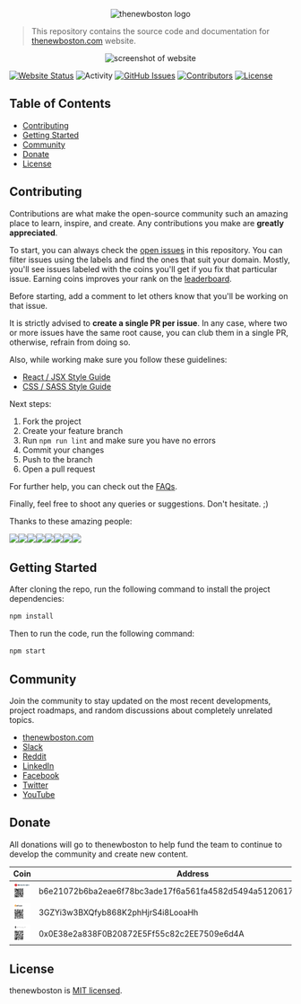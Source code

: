 <p align="center">
  <img alt="thenewboston logo" src="./src/assets/svgs/thenewboston-primary.svg" width="400">
</p>

> This repository contains the source code and documentation for [thenewboston.com](https://thenewboston.com/) website.

<p align="center">
  <img alt="screenshot of website" src="https://imgur.com/Nw7W49v.png">
</p>

[![Website Status](https://img.shields.io/website?url=https%3A%2F%2Fthenewboston.com)](https://thenewboston.com) ![Activity](https://img.shields.io/github/commit-activity/m/thenewboston-developers/website) [![GitHub Issues](https://img.shields.io/github/issues/thenewboston-developers/website)](https://github.com/thenewboston-developers/website/issues) [![Contributors](https://img.shields.io/github/contributors/thenewboston-developers/website)](https://github.com/thenewboston-developers/Website/graphs/contributors) [![License](https://img.shields.io/github/license/thenewboston-developers/website)](http://opensource.org/licenses/MIT)

## Table of Contents

- [Contributing](#contributing)
- [Getting Started](#getting-started)
- [Community](#community)
- [Donate](#donate)
- [License](#license)

## Contributing

Contributions are what make the open-source community such an amazing place to learn, inspire, and create. Any
contributions you make are **greatly appreciated**.

To start, you can always check the [open issues](https://github.com/thenewboston-developers/Website/issues) in this repository. You can filter issues using the labels and find the ones that suit your domain. Mostly, you'll see issues labeled with the coins you'll get if you fix that particular issue. Earning coins improves your rank on the [leaderboard](https://thenewboston.com/leaderboard/All).

Before starting, add a comment to let others know that you'll be working on that issue.

It is strictly advised to **create a single PR per issue**. In any case, where two or more issues have the same root cause, you can club them in a single PR, otherwise, refrain from doing so.

Also, while working make sure you follow these guidelines:

- [React / JSX Style Guide](https://thenewboston.com/style-guide/react)
- [CSS / SASS Style Guide](https://thenewboston.com/style-guide/css)

Next steps:

1. Fork the project
2. Create your feature branch
3. Run `npm run lint` and make sure you have no errors
4. Commit your changes
5. Push to the branch
6. Open a pull request

For further help, you can check out the [FAQs](https://thenewboston.com/faq).

Finally, feel free to shoot any queries or suggestions. Don't hesitate. ;)

Thanks to these amazing people:

[![](https://sourcerer.io/fame/angle943/thenewboston-developers/Website/images/0)](https://sourcerer.io/fame/angle943/thenewboston-developers/Website/links/0)[![](https://sourcerer.io/fame/angle943/thenewboston-developers/Website/images/1)](https://sourcerer.io/fame/angle943/thenewboston-developers/Website/links/1)[![](https://sourcerer.io/fame/angle943/thenewboston-developers/Website/images/2)](https://sourcerer.io/fame/angle943/thenewboston-developers/Website/links/2)[![](https://sourcerer.io/fame/angle943/thenewboston-developers/Website/images/3)](https://sourcerer.io/fame/angle943/thenewboston-developers/Website/links/3)[![](https://sourcerer.io/fame/angle943/thenewboston-developers/Website/images/4)](https://sourcerer.io/fame/angle943/thenewboston-developers/Website/links/4)[![](https://sourcerer.io/fame/angle943/thenewboston-developers/Website/images/5)](https://sourcerer.io/fame/angle943/thenewboston-developers/Website/links/5)[![](https://sourcerer.io/fame/angle943/thenewboston-developers/Website/images/6)](https://sourcerer.io/fame/angle943/thenewboston-developers/Website/links/6)[![](https://sourcerer.io/fame/angle943/thenewboston-developers/Website/images/7)](https://sourcerer.io/fame/angle943/thenewboston-developers/Website/links/7)

## Getting Started

After cloning the repo, run the following command to install the project dependencies:

```bash
npm install
```

Then to run the code, run the following command:

```bash
npm start
```

## Community

Join the community to stay updated on the most recent developments, project roadmaps, and random discussions about
completely unrelated topics.

- [thenewboston.com](https://thenewboston.com/)
- [Slack](https://join.slack.com/t/thenewboston/shared_invite/zt-hkw1b98m-X3oe6VPX6xenHvQeaXQbfg)
- [Reddit](https://www.reddit.com/r/thenewboston/)
- [LinkedIn](https://www.linkedin.com/company/thenewboston-developers/)
- [Facebook](https://www.facebook.com/TheNewBoston-464114846956315/)
- [Twitter](https://twitter.com/bucky_roberts)
- [YouTube](https://www.youtube.com/user/thenewboston)

## Donate

All donations will go to thenewboston to help fund the team to continue to develop the community and create new content.

| Coin                                                       | Address                                                          |
| ---------------------------------------------------------- | ---------------------------------------------------------------- |
| ![thenewboston Logo](./src/assets/images/thenewboston.png) | b6e21072b6ba2eae6f78bc3ade17f6a561fa4582d5494a5120617f2027d38797 |
| ![Bitcoin Logo](./src/assets/images/bitcoin.png)           | 3GZYi3w3BXQfyb868K2phHjrS4i8LooaHh                               |
| ![Ethereum Logo](./src/assets/images/ethereum.png)         | 0x0E38e2a838F0B20872E5Ff55c82c2EE7509e6d4A                       |

## License

thenewboston is [MIT licensed](http://opensource.org/licenses/MIT).
